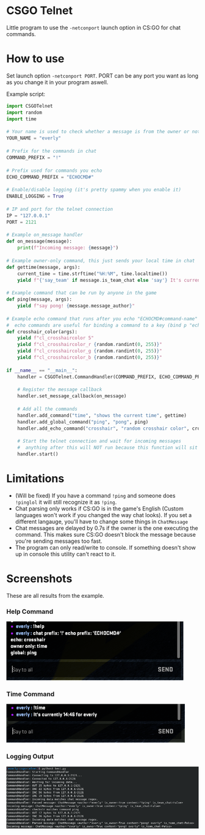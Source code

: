 # CSGO Telnet

Little program to use the `-netconport` launch option in CS:GO for chat commands.

# How to use

Set launch option `-netconport PORT`. PORT can be any port you want as long as you change it in your program aswell. 

Example script:
```py
import CSGOTelnet
import random
import time

# Your name is used to check whether a message is from the owner or not
YOUR_NAME = "everly"

# Prefix for the commands in chat
COMMAND_PREFIX = "!"

# Prefix used for commands you echo
ECHO_COMMAND_PREFIX = "ECHOCMD#"

# Enable/disable logging (it's pretty spammy when you enable it)
ENABLE_LOGGING = True

# IP and port for the telnet connection
IP = "127.0.0.1"
PORT = 2121

# Example on_message handler
def on_message(message):
	print(f"Incoming message: {message}")

# Example owner-only command, this just sends your local time in chat
def gettime(message, args):
	current_time = time.strftime("%H:%M", time.localtime())
	yield f"{'say_team' if message.is_team_chat else 'say'} It's currently {current_time} for {message.message_author}"

# Example command that can be run by anyone in the game
def ping(message, args):
	yield f"say pong! {message.message_author}"

# Example echo command that runs after you echo "ECHOCMD#command-name"
#  echo commands are useful for binding a command to a key (bind p "echo ECHOCMD#crosshair")
def crosshair_color(args):
	yield f"cl_crosshaircolor 5"
	yield f"cl_crosshaircolor_r {random.randint(0, 255)}"
	yield f"cl_crosshaircolor_g {random.randint(0, 255)}"
	yield f"cl_crosshaircolor_b {random.randint(0, 255)}"

if __name__ == "__main__":
	handler = CSGOTelnet.CommandHandler(COMMAND_PREFIX, ECHO_COMMAND_PREFIX, YOUR_NAME, IP, PORT, ENABLE_LOGGING)
	
	# Register the message callback
	handler.set_message_callback(on_message)

	# Add all the commands
	handler.add_command("time", "shows the current time", gettime)
	handler.add_global_command("ping", "pong", ping)
	handler.add_echo_command("crosshair", "random crosshair color", crosshair_color)

	# Start the telnet connection and wait for incoming messages
	#  anything after this will NOT run because this function will sit in a loop forever
	handler.start()
```

# Limitations

* (Will be fixed) If you have a command `!ping` and someone does `!pinglol` it will still recognize it as `!ping`.
* Chat parsing only works if CS:GO is in the game's English (Custom languages won't work if you changed the way chat looks). If you set a different langauge, you'll have to change some things in `ChatMessage`
* Chat messages are delayed by 0.7s if the owner is the one executing the command. This makes sure CS:GO doesn't block the message because you're sending messages too fast.
* The program can only read/write to console. If something doesn't show up in console this utility can't react to it.

# Screenshots

These are all results from the example.

### Help Command
![Help Command](screenshots/help-command.png)

### Time Command
![Help Command](screenshots/time-command.png)

### Logging Output
![Logging Output](screenshots/logging-output.png)
